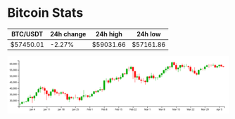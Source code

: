 # Bitcoin Stats

BTC/USDT|24h change|24h high|24h low|
|---|---|---|---|
|$57450.01|-2.27%|$59031.66|$57161.86|

<img src="./chart.svg">

